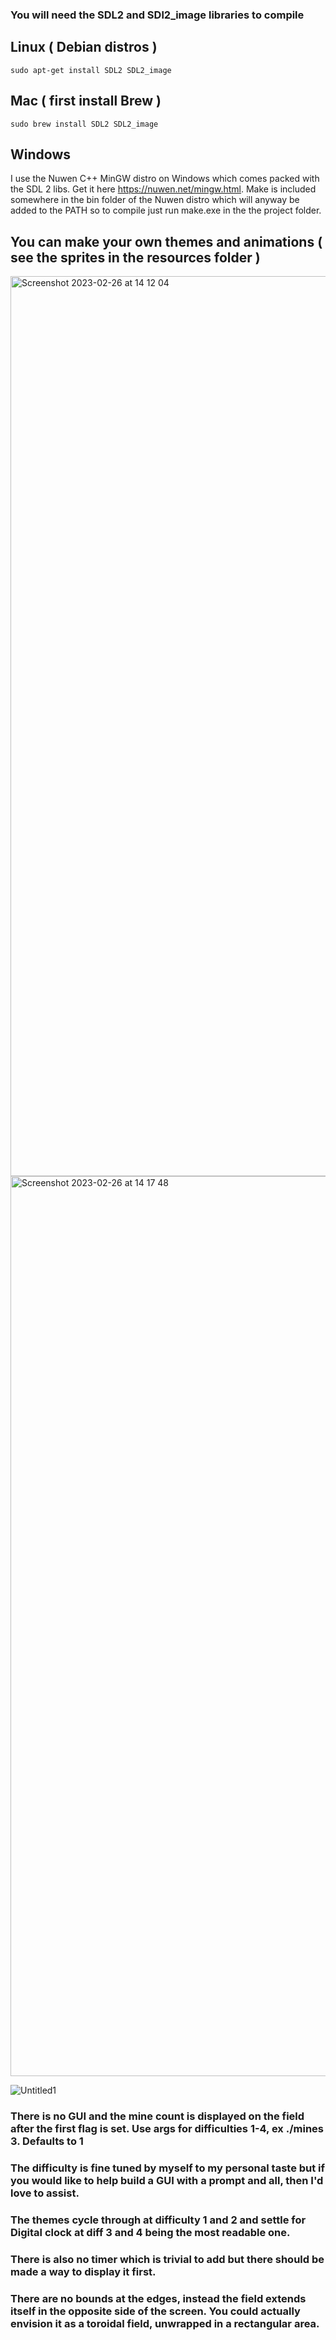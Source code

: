 ### You will need the SDL2 and SDl2_image libraries to compile
## Linux ( Debian distros )
```sudo apt-get install SDL2 SDL2_image```
## Mac ( first install Brew ) 
```sudo brew install SDL2 SDL2_image```
## Windows
I use the Nuwen C++ MinGW distro on Windows which comes packed with the SDL 2 libs. Get it here https://nuwen.net/mingw.html. Make is included somewhere in the bin folder of the Nuwen distro which will anyway be added to the PATH so to compile just run make.exe in the the project folder.

## You can make your own themes and animations ( see the sprites in the resources folder )

<img width="1440" alt="Screenshot 2023-02-26 at 14 12 04" src="https://user-images.githubusercontent.com/70338038/221413130-16bbb62b-def9-4824-ac81-950c560ab305.png">
<img width="1440" alt="Screenshot 2023-02-26 at 14 17 48" src="https://user-images.githubusercontent.com/70338038/221413141-74ec12b1-1d4a-4e4c-aa1e-e1f23db346f2.png">

![Untitled1](https://user-images.githubusercontent.com/70338038/221413155-f9cedb3e-f064-4009-885a-2eb9046c94fb.gif)


### There is no GUI and the mine count is displayed on the field after the first flag is set. Use args for difficulties 1-4, ex ./mines 3. Defaults to 1
### The difficulty is fine tuned by myself to my personal taste but if you would like to help build a GUI with a prompt and all, then I'd love to assist.
### The themes cycle through at difficulty 1 and 2 and settle for Digital clock at diff 3 and 4 being the most readable one.
### There is also no timer which is trivial to add but there should be made a way to display it first.
### There are no bounds at the edges, instead the field extends itself in the opposite side of the screen. You could actually envision it as a toroidal field, unwrapped in a rectangular area.
